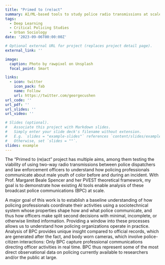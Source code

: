 ```yaml
---
title: "Primed to (re)act"
summary: AI/ML-based tools to study police radio transmissions at scale
tags:
  - Deep Learning
  - Critical Policing Studies
  - Urban Sociology
date: '2023-09-06T00:00:00Z'

# Optional external URL for project (replaces project detail page).
external_link: ''

image:
  caption: Photo by rawpixel on Unsplash
  focal_point: Smart

links:
  - icon: twitter
    icon_pack: fab
    name: Follow
    url: https://twitter.com/georgecushen
url_code: ''
url_pdf: ''
url_slides: ''
url_video: ''

# Slides (optional).
#   Associate this project with Markdown slides.
#   Simply enter your slide deck's filename without extension.
#   E.g. `slides = "example-slides"` references `content/slides/example-slides.md`.
#   Otherwise, set `slides = ""`.
slides: example
---
```


The “Primed to (re)act” project has multiple aims, among them testing the viability of using two-way radio transmissions between police dispatchers and law enforcement officers to understand how policing professionals communicate about male youth of color before and during an incident. With Prof. Margaret Beale Spencer and her PVEST theoretical framework, my goal is to demonstrate how existing AI tools enable analysis of these broadcast police communications (BPC) at scale.

A major goal of this work is to establish a baseline understanding of how policing professionals coordinate their activities using a sociotechnical system whose properties shape how and what police communicate, and thus how officers make split second decisions with minimal, incomplete, or otherwise limited information. Providing a window into these processes allows us to understand how policing organizations operate in practice. Analysis of BPC provides unique insight compared to official records, which are generated after the fact, and body worn cameras, which involve police-citizen interactions: Only BPC capture professional communications directing officer activities in real time. BPC thus represent some of the most direct observational data on policing currently available to researchers and/or the public at large.